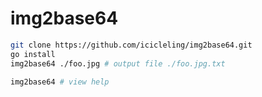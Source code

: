 # img2base64

``` bash
git clone https://github.com/icicleling/img2base64.git
go install
img2base64 ./foo.jpg # output file ./foo.jpg.txt
```

``` bash
img2base64 # view help
```